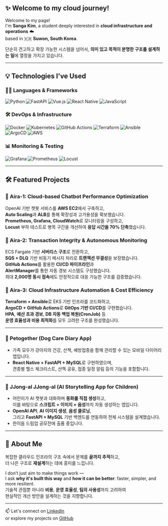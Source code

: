 <!-- README.md -->

## ✨ Welcome to my cloud journey!

Welcome to my page!  
I'm **Sanga Kim**, a student deeply interested in **cloud infrastructure and operations** ☁️  
based in 🇰🇷 **Suwon, South Korea**. 

단순히 견고하고 확장 가능한 시스템을 넘어서, **의미 있고 목적이 분명한 구조를 설계하는 일**에 열정을 가지고 있습니다.

---

## 💡 Technologies I've Used

### 🧑‍💻 Languages & Frameworks

![Python](https://img.shields.io/badge/-Python-3776AB?style=flat-square&logo=python&logoColor=white)
![FastAPI](https://img.shields.io/badge/-FastAPI-009688?style=flat-square&logo=fastapi&logoColor=white)
![Vue.js](https://img.shields.io/badge/-Vue.js-4FC08D?style=flat-square&logo=vuedotjs&logoColor=white)
![React Native](https://img.shields.io/badge/-React%20Native-61DAFB?style=flat-square&logo=react&logoColor=white)
![JavaScript](https://img.shields.io/badge/-JavaScript-F7DF1E?style=flat-square&logo=javascript&logoColor=black)

### 🛠️ DevOps & Infrastructure

![Docker](https://img.shields.io/badge/-Docker-2496ED?style=flat-square&logo=docker&logoColor=white)
![Kubernetes](https://img.shields.io/badge/-Kubernetes-326CE5?style=flat-square&logo=kubernetes&logoColor=white)
![GitHub Actions](https://img.shields.io/badge/-GitHub%20Actions-2088FF?style=flat-square&logo=github-actions&logoColor=white)
![Terraform](https://img.shields.io/badge/-Terraform-7B42BC?style=flat-square&logo=terraform&logoColor=white)
![Ansible](https://img.shields.io/badge/-Ansible-EE0000?style=flat-square&logo=ansible&logoColor=white)
![ArgoCD](https://img.shields.io/badge/-ArgoCD-FE5D26?style=flat-square&logo=argo&logoColor=white)
![AWS](https://img.shields.io/badge/-AWS-232F3E?style=flat-square&logo=amazon-aws&logoColor=white)

### 📊 Monitoring & Testing

![Grafana](https://img.shields.io/badge/-Grafana-F46800?style=flat-square&logo=grafana&logoColor=white)
![Prometheus](https://img.shields.io/badge/-Prometheus-E6522C?style=flat-square&logo=prometheus&logoColor=white)
![Locust](https://img.shields.io/badge/-Locust-000000?style=flat-square&logo=python&logoColor=white)

---

## 🛠️ Featured Projects

### 💬 Aira-1: Cloud-based Chatbot Performance Optimization
OpenAI 기반 챗봇 서비스를 **AWS EC2**에서 구축하고,  
**Auto Scaling**과 **ALB**를 통해 확장성과 고가용성을 확보했습니다.  
**Prometheus, Grafana, CloudWatch**로 모니터링을 구성하고,  
**Locust** 부하 테스트로 병목 구간을 개선하여 **응답 시간을 70% 단축**했습니다.

### 💬 Aira-2: Transaction Integrity & Autonomous Monitoring
ECS Fargate 기반 **서버리스 구조**로 전환하고,  
**SQS + DLQ** 기반 비동기 메시지 처리로 **트랜잭션 무결성**을 보장했습니다.  
**GitHub Actions**를 활용한 **CI/CD 파이프라인**과  
**AlertManager**를 통한 자동 경보 시스템도 구성했습니다.  
최대 **2,000명 동시 접속**에도 안정적으로 대응 가능한 구조를 검증했습니다.

### 💬 Aira-3: Cloud Infrastructure Automation & Cost Efficiency  
**Terraform + Ansible**로 EKS 기반 인프라를 코드화하고,  
**ArgoCD + GitHub Actions**로 **GitOps 기반 CI/CD**를 구현했습니다.  
**HPA**, **예산 초과 경보**, **DB 자동 백업 복원(CronJob)** 등  
**운영 효율성과 비용 최적화**를 모두 고려한 구조를 완성했습니다.

---

### 🐶 Petogether (Dog Care Diary App)

- 가족 모두가 강아지의 건강, 산책, 예방접종을 함께 관리할 수 있는 모바일 다이어리 앱입니다.
- **React Native + FastAPI + MySQL**로 구현하였으며,  
  견종별 헬스 체크리스트, 산책 공유, 접종 일정 알림 등의 기능을 포함합니다.

---

### 🐤 JJong-al JJong-al (AI Storytelling App for Children)

- 어린이가 AI 챗봇과 대화하며 **동화를 직접 생성**하고,  
  이를 바탕으로 **스크립트 + 이미지 + 음성**까지 자동 생성하는 앱입니다.
- **OpenAI API**, **AI 이미지 생성**, **음성 클로닝**,  
  그리고 **FastAPI + MySQL** 기반 백엔드를 연동하여 전체 시스템을 설계했습니다.
- 한이음 드림업 공모전에 출품 중입니다.

---

## 📌 About Me

복잡한 클라우드 인프라의 구조 속에서 문제를 **끝까지 추적**하고,  
더 나은 구조로 **재설계**하는 데에 흥미를 느낍니다.  

I don’t just aim to make things work —  
I ask **why it's built this way** and **how it can be better**: faster, simpler, and more resilient.  
기술적 관점뿐 아니라 **비용**, **운영 효율성**, **팀의 사용성**까지 고려하여  
현실적인 개선 방안을 설계하는 것을 지향합니다.

---

📫 Let's connect on [LinkedIn](https://www.linkedin.com/public-profile/settings?trk=d_flagship3_profile_self_view_public_profile)  
or explore my projects on [GitHub](https://github.com/tkddk0108)
